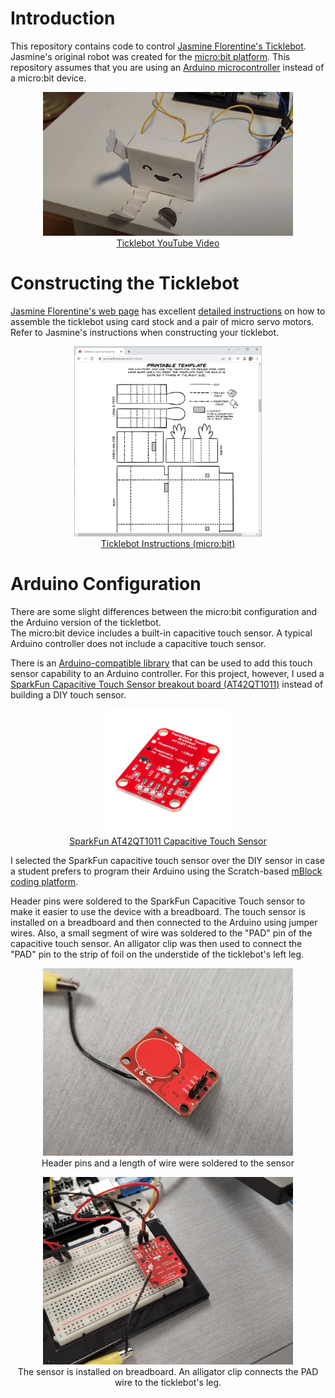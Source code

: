 # Introduction
This repository contains code to control [Jasmine Florentine's Ticklebot](https://www.jasmineflorentine.com/ticklebot).
Jasmine's original robot was created for the [micro:bit platform](https://microbit.org/).
This repository assumes that you are using an [Arduino microcontroller](https://www.arduino.cc/) instead of a micro:bit device.

<p align="center"><a href="https://youtu.be/_OVYMaKuV4k"><img src="images/arduino_ticklebot.jpg" width="400"><br>Ticklebot YouTube Video</a></p>

# Constructing the Ticklebot
[Jasmine Florentine's web page](https://www.jasmineflorentine.com/) has excellent [detailed instructions](https://www.jasmineflorentine.com/ticklebot) on how to assemble the ticklebot using card stock and a pair of micro servo motors.  Refer to Jasmine's instructions when constructing your ticklebot.

<p align="center"><a href="https://www.jasmineflorentine.com/ticklebot"><img src="images/jasmine_template.jpg" width="300"><br>Ticklebot Instructions (micro:bit)</a></p>

# Arduino Configuration
There are some slight differences between the micro:bit configuration and the Arduino version of the tickletbot.  
The micro:bit device includes a built-in capacitive touch sensor. A typical Arduino controller does not include
a capacitive touch sensor.

There is an [Arduino-compatible library](https://github.com/PaulStoffregen/CapacitiveSensor) that can be used to add this touch sensor capability to an Arduino controller.
For this project, however, I used a [SparkFun Capacitive Touch Sensor breakout board (AT42QT1011)](https://www.sparkfun.com/products/14520) instead of building a DIY touch sensor.  

<p align="center"><a href="https://www.sparkfun.com/products/14520"><img src="images/sparkfun_capacitive.jpg" width="200"><br>SparkFun AT42QT1011 Capacitive Touch Sensor</a></p>

I selected the SparkFun capacitive touch sensor over the DIY sensor in case a student prefers to program their Arduino using the Scratch-based [mBlock coding platform](https://mblock.makeblock.com/en-us/).

Header pins were soldered to the SparkFun Capacitive Touch sensor to make it easier to use the device with a breadboard.  The touch sensor is installed on a breadboard and then connected to the Arduino using jumper wires. Also, a small segment of wire was soldered to the "PAD" pin of the capacitive touch sensor.  An alligator clip was then used to connect the "PAD" pin to the strip of foil on the understide of the ticklebot's left leg.

<p align="center"><img src="images/headers.jpg" width="400"><br>Header pins and a length of wire were soldered to the sensor</p>

<p align="center"><img src="images/sparkfun_on_breadboard.jpg" width="400"><br>The sensor is installed on breadboard. An alligator clip connects the PAD wire to the ticklebot's leg.</p>
